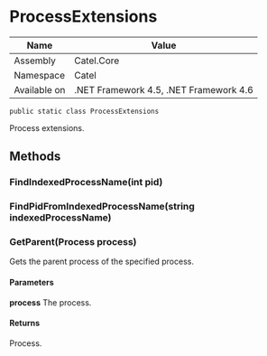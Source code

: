 

# ProcessExtensions

Name|Value
---|---
Assembly|Catel.Core
Namespace|Catel
Available on|.NET Framework 4.5, .NET Framework 4.6

```
public static class ProcessExtensions
```

Process extensions.



## Methods

### FindIndexedProcessName(int pid)

### FindPidFromIndexedProcessName(string indexedProcessName)

### GetParent(Process process)

Gets the parent process of the specified process.

#### Parameters

**process**
The process.

#### Returns

Process.



